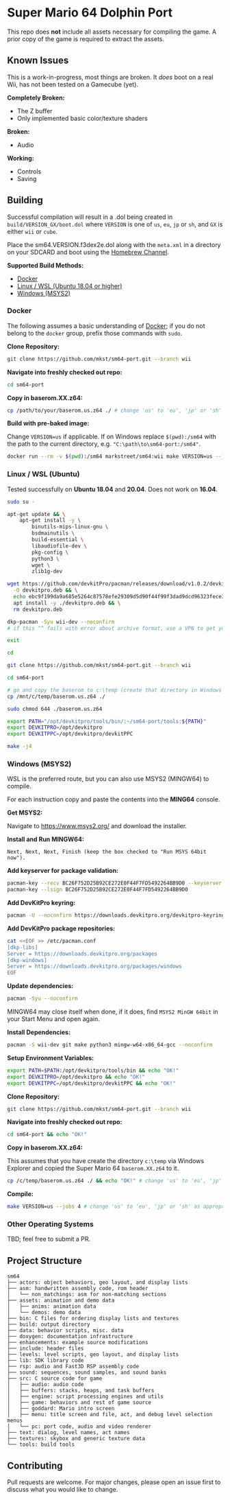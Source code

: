 # Super Mario 64 Dolphin Port

This repo does **not** include all assets necessary for compiling the game.
A prior copy of the game is required to extract the assets.


## Known Issues

This is a work-in-progress, most things are broken. It *does* boot on a real Wii, has not been tested on a Gamecube (yet).

**Completely Broken:**
 - The Z buffer
 - Only implemented basic color/texture shaders

**Broken:**
 - Audio

**Working:**
 - Controls
 - Saving

## Building

Successful compilation will result in a .dol being created in `build/VERSION_GX/boot.dol` where `VERSION` is one of `us`, `eu`, `jp` or `sh`, and `GX` is either `wii` or `cube`.

Place the sm64.VERSION.f3dex2e.dol along with the `meta.xml` in a directory on your SDCARD and boot using the [Homebrew Channel](https://wiibrew.org/wiki/Homebrew_Channel).

**Supported Build Methods:**

  - [Docker](#docker)
  - [Linux / WSL (Ubuntu 18.04 or higher)](#linux--wsl-ubuntu)
  - [Windows (MSYS2)](#windows-msys2)

### Docker

The following assumes a basic understanding of [Docker](https://www.docker.com/); if you do not belong to the `docker` group, prefix those commands with `sudo`.

**Clone Repository:**

```sh
git clone https://github.com/mkst/sm64-port.git --branch wii
```

**Navigate into freshly checked out repo:**

```sh
cd sm64-port
```

**Copy in baserom.XX.z64:**

```sh
cp /path/to/your/baserom.us.z64 ./ # change 'us' to 'eu', 'jp' or 'sh' as appropriate
```

**Build with pre-baked image:**

Change `VERSION=us` if applicable. If on Windows replace `$(pwd):/sm64` with the path to the current directory, e.g. `"C:\path\to\sm64-port:/sm64"`.
```sh
docker run --rm -v $(pwd):/sm64 markstreet/sm64:wii make VERSION=us --jobs 4 # Linux/OSX
```

### Linux / WSL (Ubuntu)

Tested successfully on **Ubuntu 18.04** and **20.04**. Does not work on **16.04**.

```sh
sudo su -

apt-get update && \
    apt-get install -y \
        binutils-mips-linux-gnu \
        bsdmainutils \
        build-essential \
        libaudiofile-dev \
        pkg-config \
        python3 \
        wget \
        zlib1g-dev

wget https://github.com/devkitPro/pacman/releases/download/v1.0.2/devkitpro-pacman.amd64.deb \
  -O devkitpro.deb && \
  echo ebc9f199da9a685e5264c87578efe29309d5d90f44f99f3dad9dcd96323fece3 devkitpro.deb | sha256sum --check && \
  apt install -y ./devkitpro.deb && \
  rm devkitpro.deb

dkp-pacman -Syu wii-dev --noconfirm
# if this ^^ fails with error about archive format, use a VPN to get yourself out of the USA and then try again.

exit

cd

git clone https://github.com/mkst/sm64-port.git --branch wii

cd sm64-port

# go and copy the baserom to c:\temp (create that directory in Windows Explorer)
cp /mnt/c/temp/baserom.us.z64 ./

sudo chmod 644 ./baserom.us.z64

export PATH="/opt/devkitpro/tools/bin/:~/sm64-port/tools:${PATH}"
export DEVKITPRO=/opt/devkitpro
export DEVKITPPC=/opt/devkitpro/devkitPPC

make -j4
```

### Windows (MSYS2)

WSL is the preferred route, but you can also use MSYS2 (MINGW64) to compile.

For each instruction copy and paste the contents into the **MING64** console.

**Get MSYS2:**

Navigate to https://www.msys2.org/ and download the installer.

**Install and Run MINGW64:**

```
Next, Next, Next, Finish (keep the box checked to "Run MSYS 64bit now").
```

**Add keyserver for package validation:**

```sh
pacman-key --recv BC26F752D25B92CE272E0F44F7FD5492264BB9D0 --keyserver keyserver.ubuntu.com
pacman-key --lsign BC26F752D25B92CE272E0F44F7FD5492264BB9D0
```

**Add DevKitPro keyring:**

```sh
pacman -U --noconfirm https://downloads.devkitpro.org/devkitpro-keyring.pkg.tar.xz
```

**Add DevKitPro package repositories:**

```sh
cat <<EOF >> /etc/pacman.conf
[dkp-libs]
Server = https://downloads.devkitpro.org/packages
[dkp-windows]
Server = https://downloads.devkitpro.org/packages/windows
EOF
```

**Update dependencies:**

```sh
pacman -Syu --noconfirm
```

MINGW64 may close itself when done, if it does, find `MSYS2 MinGW 64bit` in your Start Menu and open again.

**Install Dependencies:**

```sh
pacman -S wii-dev git make python3 mingw-w64-x86_64-gcc --noconfirm
```

**Setup Environment Variables:**

```sh
export PATH=$PATH:/opt/devkitpro/tools/bin && echo "OK!"
export DEVKITPRO=/opt/devkitpro && echo "OK!"
export DEVKITPPC=/opt/devkitpro/devkitPPC && echo "OK!"
```

**Clone Repository:**

```sh
git clone https://github.com/mkst/sm64-port.git --branch wii
```

**Navigate into freshly checked out repo:**

```sh
cd sm64-port && echo "OK!"
```

**Copy in baserom.XX.z64:**

This assumes that you have create the directory `c:\temp` via Windows Explorer and copied the Super Mario 64 `baserom.XX.z64` to it.
```sh
cp /c/temp/baserom.us.z64 ./ && echo "OK!" # change 'us' to 'eu', 'jp' or 'sh' as appropriate
```

**Compile:**

```sh
make VERSION=us --jobs 4 # change 'us' to 'eu', 'jp' or 'sh' as appropriate
```

### Other Operating Systems

TBD; feel free to submit a PR.

## Project Structure

    sm64
    ├── actors: object behaviors, geo layout, and display lists
    ├── asm: handwritten assembly code, rom header
    │   └── non_matchings: asm for non-matching sections
    ├── assets: animation and demo data
    │   ├── anims: animation data
    │   └── demos: demo data
    ├── bin: C files for ordering display lists and textures
    ├── build: output directory
    ├── data: behavior scripts, misc. data
    ├── doxygen: documentation infrastructure
    ├── enhancements: example source modifications
    ├── include: header files
    ├── levels: level scripts, geo layout, and display lists
    ├── lib: SDK library code
    ├── rsp: audio and Fast3D RSP assembly code
    ├── sound: sequences, sound samples, and sound banks
    ├── src: C source code for game
    │   ├── audio: audio code
    │   ├── buffers: stacks, heaps, and task buffers
    │   ├── engine: script processing engines and utils
    │   ├── game: behaviors and rest of game source
    │   ├── goddard: Mario intro screen
    │   ├── menu: title screen and file, act, and debug level selection menus
    │   └── pc: port code, audio and video renderer
    ├── text: dialog, level names, act names
    ├── textures: skybox and generic texture data
    └── tools: build tools

## Contributing

Pull requests are welcome. For major changes, please open an issue first to discuss what you would like to change.
